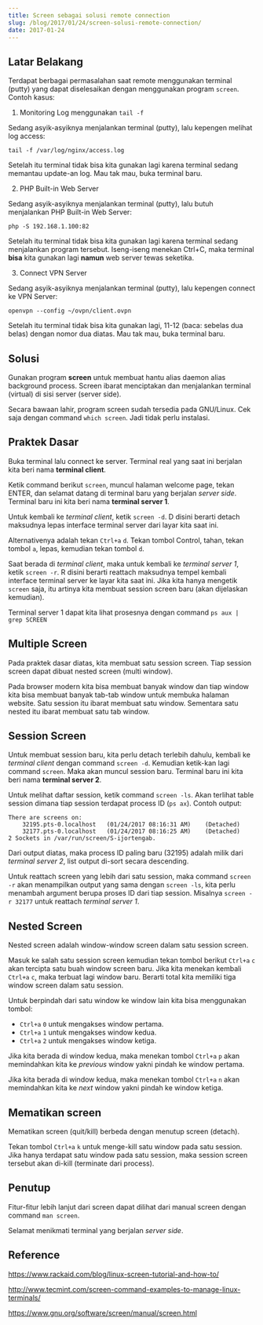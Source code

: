 ```yaml
---
title: Screen sebagai solusi remote connection
slug: /blog/2017/01/24/screen-solusi-remote-connection/
date: 2017-01-24
---
```


## Latar Belakang

Terdapat berbagai permasalahan saat remote menggunakan terminal (putty) yang dapat diselesaikan dengan menggunakan program ```screen```. Contoh kasus:

1. Monitoring Log menggunakan ```tail -f```

Sedang asyik-asyiknya menjalankan terminal (putty), lalu kepengen melihat log access:
```
tail -f /var/log/nginx/access.log
```
Setelah itu terminal tidak bisa kita gunakan lagi karena terminal sedang memantau update-an log. Mau tak mau, buka terminal baru.

2. PHP Built-in Web Server

Sedang asyik-asyiknya menjalankan terminal (putty), lalu butuh menjalankan PHP Built-in Web Server:

```
php -S 192.168.1.100:82
```

Setelah itu terminal tidak bisa kita gunakan lagi karena terminal sedang menjalankan program tersebut. Iseng-iseng menekan Ctrl+C, maka terminal **bisa** kita gunakan lagi **namun** web server tewas seketika.

3. Connect VPN Server

Sedang asyik-asyiknya menjalankan terminal (putty), lalu kepengen connect ke VPN Server:

```
openvpn --config ~/ovpn/client.ovpn
```

Setelah itu terminal tidak bisa kita gunakan lagi, 11-12 (baca: sebelas dua belas) dengan nomor dua diatas. Mau tak mau, buka terminal baru.

## Solusi

Gunakan program **screen** untuk membuat hantu alias daemon alias background process. Screen ibarat menciptakan dan menjalankan terminal (virtual) di sisi server (server side).

Secara bawaan lahir, program screen sudah tersedia pada GNU/Linux. Cek saja dengan command ```which screen```. Jadi tidak perlu instalasi.

## Praktek Dasar

Buka terminal lalu connect ke server. Terminal real yang saat ini berjalan kita beri nama **terminal client**.

Ketik command berikut ```screen```, muncul halaman welcome page, tekan ENTER, dan selamat datang di terminal baru yang berjalan *server side*. Terminal baru ini kita beri nama **terminal server 1**.

Untuk kembali ke *terminal client*, ketik ```screen -d```. D disini berarti detach maksudnya lepas interface terminal server dari layar kita saat ini.

Alternativenya adalah tekan ```Ctrl+a``` ```d```. Tekan tombol Control, tahan, tekan tombol ```a```, lepas, kemudian tekan tombol ```d```.

Saat berada di *terminal client*, maka untuk kembali ke *terminal server 1*, ketik ```screen -r```. R disini berarti reattach maksudnya tempel kembali interface terminal server ke layar kita saat ini. Jika kita hanya mengetik ```screen``` saja, itu artinya kita membuat session screen baru (akan dijelaskan kemudian).

Terminal server 1 dapat kita lihat prosesnya dengan command ```ps aux | grep SCREEN```

## Multiple Screen

Pada praktek dasar diatas, kita membuat satu session screen. Tiap session screen dapat dibuat nested screen (multi window).

Pada browser modern kita bisa membuat banyak window dan tiap window kita bisa membuat banyak tab-tab window untuk membuka halaman website. Satu session itu ibarat membuat satu window. Sementara satu nested itu ibarat membuat satu tab window.

## Session Screen

Untuk membuat session baru, kita perlu detach terlebih dahulu, kembali ke *terminal client* dengan command ```screen -d```. Kemudian ketik-kan lagi command ```screen```. Maka akan muncul session baru. Terminal baru ini kita beri nama **terminal server 2**.

Untuk melihat daftar session, ketik command ```screen -ls```. Akan terlihat table session dimana tiap session terdapat process ID (```ps ax```). Contoh output:

```
There are screens on:
	32195.pts-0.localhost	(01/24/2017 08:16:31 AM)	(Detached)
	32177.pts-0.localhost	(01/24/2017 08:16:25 AM)	(Detached)
2 Sockets in /var/run/screen/S-ijortengab.
```

Dari output diatas, maka process ID paling baru (32195) adalah milik dari *terminal server 2*, list output di-sort secara descending.

Untuk reattach screen yang lebih dari satu session, maka command ```screen -r``` akan menampilkan output yang sama dengan ```screen -ls```, kita perlu menambah argument berupa proses ID dari tiap session. Misalnya ```screen -r 32177``` untuk reattach *terminal server 1*.

## Nested Screen

Nested screen adalah window-window screen dalam satu session screen. 

Masuk ke salah satu session screen kemudian tekan tombol berikut ```Ctrl+a``` ```c``` akan tercipta satu buah window screen baru. Jika kita menekan kembali ```Ctrl+a``` ```c```, maka terbuat lagi window baru. Berarti total kita memiliki tiga window screen dalam satu session.

Untuk berpindah dari satu window ke window lain kita bisa menggunakan tombol:

- ```Ctrl+a``` ```0``` untuk mengakses window pertama.
- ```Ctrl+a``` ```1``` untuk mengakses window kedua.
- ```Ctrl+a``` ```2``` untuk mengakses window ketiga.

Jika kita berada di window kedua, maka menekan tombol ```Ctrl+a``` ```p``` akan memindahkan kita ke *previous* window yakni pindah ke window pertama.

Jika kita berada di window kedua, maka menekan tombol ```Ctrl+a``` ```n``` akan memindahkan kita ke *next* window yakni pindah ke window ketiga.

## Mematikan screen

Mematikan screen (quit/kill) berbeda dengan menutup screen (detach).

Tekan tombol ```Ctrl+a``` ```k``` untuk menge-kill satu window pada satu session. Jika hanya terdapat satu window pada satu session, maka session screen tersebut akan di-kill (terminate dari process).

## Penutup

Fitur-fitur lebih lanjut dari screen dapat dilihat dari manual screen dengan command ```man screen```.

Selamat menikmati terminal yang berjalan *server side*. 

## Reference

https://www.rackaid.com/blog/linux-screen-tutorial-and-how-to/

http://www.tecmint.com/screen-command-examples-to-manage-linux-terminals/

https://www.gnu.org/software/screen/manual/screen.html